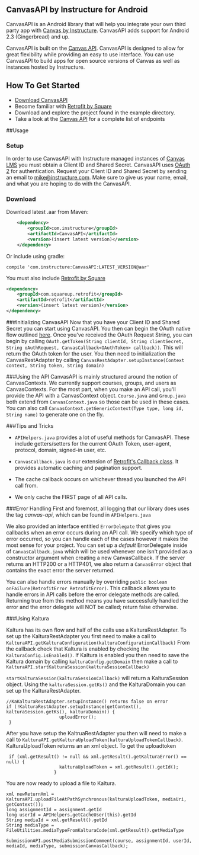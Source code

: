 ## CanvasAPI by Instructure for Android

CanvasAPI is an Android library that will help you integrate your own third party app with [Canvas by Instructure](https://instructure.com/). CanvasAPI adds support for Android 2.3 (Gingerbread) and up.

CanvasAPI is built on the [Canvas API](https://canvas.instructure.com/doc/api/index.html). CanvasAPI is designed to allow for great flexibility while providing an easy to use interface. You can use CanvasAPI to build apps for open source versions of Canvas as well as instances hosted by Instructure.

## How To Get Started

- [Download CanvasAPI](https://github.com/instructure/CanvasAPI)
- Become familiar with [Retrofit by Square](http://square.github.io/retrofit/)
- Download and explore the project found in the example directory.
- Take a look at the [Canvas API](https://canvas.instructure.com/doc/api/index.html) for a complete list of endpoints

##Usage
### Setup

In order to use CanvasAPI with Instructure managed instances of [Canvas LMS](https://github.com/instructure/canvas-lms) you must obtain a Client ID and Shared Secret. CanvasAPI uses [OAuth 2](https://canvas.instructure.com/doc/api/file.oauth.html) for authentication. Request your Client ID and Shared Secret by sending an email to <mike@instructure.com>. Make sure to give us your name, email, and what you are hoping to do with the CanvasAPI.

### Download

Download latest .aar from Maven:
```xml
    <dependency>
        <groupId>com.instructure</groupId>
        <artifactId>CanvasAPI</artifactId>
        <version>(insert latest version)</version>
    </dependency>
```

Or include using gradle:
```
compile 'com.instructure:CanvasAPI:LATEST_VERSION@aar'
```


You must also include [Retrofit by Square](https://github.com/square/retrofit)
```xml
<dependency>
    <groupId>com.squareup.retrofit</groupId>
    <artifactId>retrofit</artifactId>
    <version>(insert latest version)</version>
</dependency>
```


###Initializing CanvasAPI
Now that you have your Client ID and Shared Secret you can start using CanvasAPI. You then can begin the OAuth native flow outlined [here](https://canvas.instructure.com/doc/api/file.oauth.html). Once you've received the OAuth Request String, you can begin by calling `OAuth.getToken(String clientId, String clientSecret, String oAuthRequest, CanvasCallback<OAuthToken> callback))`.
This will return the OAuth token for the user. You then need to initialization the CanvasRestAdapter by calling `CanvasRestAdapter.setupInstance(Context context, String token, String domain)`

###Using the API
CanvasAPI is mainly structured around the notion of CanvasContexts. We currently support courses, groups, and users as CanvasContexts. For the most part, when you make an API call, you'll provide the API with a CanvasContext object. `Course.java` and `Group.java` both extend from `CanvasContext.java` so those can be used in these cases. You can also call `CanvasContext.getGenericContext(Type type, long id, String name)` to generate one on the fly.

###Tips and Tricks
* `APIHelpers.java` provides a lot of useful methods for CanvasAPI. These include getters/setters for the current OAuth Token, user-agent, protocol, domain, signed-in user, etc.

* `CanvasCallback.java` is our extension of [Retrofit's Callback class](https://github.com/square/retrofit/blob/master/retrofit/src/main/java/retrofit/Callback.java). It provides automatic caching and pagination support.

* The cache callback occurs on whichever thread you launched the API call from.

* We only cache the FIRST page of all API calls.

###Error Handling
First and foremost, all logging that our library does uses the tag _canvas-api_, which can be found in `APIHelpers.java`

We also provided an interface entitled `ErrorDelegate` that gives you callbacks when an error occurs during an API call. We specify which type of error occurred, so you can handle each of the cases however it makes the most sense for your project. You can set up a _default_ ErrorDelegate inside of `CanvasCallback.java` which will be used whenever one isn't provided as a constructor argument when creating a new CanvasCallback. If the server returns an HTTP200 or a HTTP401, we also return a `CanvasError` object that contains the exact error the server returned.

You can also handle errors manually by overriding `public boolean onFailure(RetrofitError RetrofitError)`. This callback allows you to handle errors in API calls before the error delegate methods are called. Returning true from this method means you have successfully handled the error and the error delegate will NOT be called; return false otherwise.

###Using Kaltura

Kaltura has its own flow and half of the calls use a KalturaRestAdapter. To set up the KalturaRestAdapter you first need to make a call to `KalturaAPI.getKalturaConfiguration(kalturaConfigurationCallback)`
From the callback check that Kaltura is enabled by checking the `KalturaConfig.isEnabled()`. If Kaltura is enabled you then need to save the Kaltura domain by calling `kalturaConfig.getDomain` then make a call to `KalturaAPI.startKalturaSession(kalturaSessionCallback)`

`startKalturaSession(kalturaSessionCallback)` will return a KalturaSession object. Using the `kalturaSession.getKs()` and the KalturaDomain you can set up the KalturaRestAdapter.
```
//KaKalturaRestAdapter.setupInstance() returns false on error
if (!KalturaRestAdapter.setupInstance(getContext(), kalturaSession.getKs(), kalturaDomain)) {
                    uploadError();
 }
```
After you have setup the KaltruaRestAdapter you then will need to make a call to `KalturaAPI.getKalturaUploadToken(kalturaUploadTokenCallback)`. KalturaUploadToken returns an an xml object. To get the uploadtoken
```
 if (xml.getResult() != null && xml.getResult().getKalturaError() == null) {
                    kalturaUploadToken = xml.getResult().getId();
                  }
```

You are now ready to upload a file to Kaltura.


```
xml newReturnXml = KalturaAPI.uploadFileAtPathSynchronous(kalturaUploadToken, mediaUri, getContext());
long assignmentId = assignment.getId
long userId = APIHelpers.getCacheUser(this).getId
String mediaId = xml.getResult().getId
String mediaType = FileUtilities.mediaTypeFromKalturaCode(xml.getResult().getMediaType

SubmissionAPI.postMediaSubmissionComment(course, assignmentId, userId, mediaId, mediaType, submissionCanvasCallback);
```
